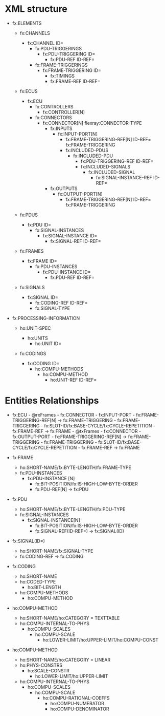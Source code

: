 
# XML structure

- fx:ELEMENTS
	- fx:CHANNELS
		- fx:CHANNEL ID=
			- fx:PDU-TRIGGERINGS
				- fx:PDU-TRIGGERING ID=
					- fx:PDU-REF ID-REF=
			- fx:FRAME-TRIGGERINGS
				- fx:FRAME-TRIGGERING ID=
					- fx:TIMINGS
					- fx:FRAME-REF ID-REF=

	- fx:ECUS
		- fx:ECU
			- fx:CONTROLLERS
				- fx:CONTROLLER[N]
			- fx:CONNECTORS
				- fx:CONNECTOR[N]  flexray:CONNECTOR-TYPE
					- fx:INPUTS
						- fx:INPUT-PORT[N]
							- fx:FRAME-TRIGGERING-REF[N] ID-REF= fx:FRAME-TRIGGERING
							- fx:INCLUDED-PDUS
								- fx:INCLUDED-PDU
									- fx:PDU-TRIGGERING-REF ID-REF=
									- fx:INCLUDED-SIGNALS
										- fx:INCLUDED-SIGNAL
											- fx:SIGNAL-INSTANCE-REF ID-REF=
					- fx:OUTPUTS
						- fx:OUTPUT-PORT[N]
							- fx:FRAME-TRIGGERING-REF[N] ID-REF= fx:FRAME-TRIGGERING
							
	- fx:PDUS
		- fx:PDU ID=
			- fx:SIGNAL-INSTANCES
				- fx:SIGNAL-INSTANCE ID=
					- fx:SIGNAL-REF ID-REF=
				
	- fx:FRAMES
		- fx:FRAME ID=
			- fx:PDU-INSTANCES
				- fx:PDU-INSTANCE ID=
					- fx:PDU-REF ID-REF=
					
	- fx:SIGNALS
		- fx:SIGNAL ID=
			- fx:CODING-REF ID-REF=
			- fx:SIGNAL-TYPE
	
- fx:PROCESSING-INFORMATION
	- ho:UNIT-SPEC
		- ho:UNITS
			- ho:UNIT ID=
			
	- fx:CODINGS
		- fx:CODING ID=
			- ho:COMPU-METHODS
				- ho:COMPU-METHOD
					- ho:UNIT-REF ID-REF=
	
	
# Entities Relationships

- fx:ECU
		- @rxFrames
			- fx:CONNECTOR
				- fx:INPUT-PORT
					- fx:FRAME-TRIGGERING-REF[N]	-> fx:FRAME-TRIGGERING
						- fx:FRAME-TRIGGERING
							- fx:SLOT-ID/fx:BASE-CYCLE/fx:CYCLE-REPETITION
							- fx:FRAME-REF	-> fx:FRAME
		- @txFrames
			- fx:CONNECTOR
				- fx:OUTPUT-PORT
					- fx:FRAME-TRIGGERING-REF[N]	-> fx:FRAME-TRIGGERING
						- fx:FRAME-TRIGGERING
							- fx:SLOT-ID/fx:BASE-CYCLE/fx:CYCLE-REPETITION
							- fx:FRAME-REF	-> fx:FRAME
							
- fx:FRAME
	- ho:SHORT-NAME/fx:BYTE-LENGTH/fx:FRAME-TYPE
	- fx:PDU-INSTANCES
		- fx:PDU-INSTANCE [N]
			- fx:BIT-POSITION/fx:IS-HIGH-LOW-BYTE-ORDER
			- fx:PDU-REF[N] -> fx:PDU
			
- fx:PDU
	- ho:SHORT-NAME/fx:BYTE-LENGTH/fx:PDU-TYPE
	- fx:SIGNAL-INSTANCES
		- fx:SIGNAL-INSTANCE[N]
			- fx:BIT-POSITION/fx:IS-HIGH-LOW-BYTE-ORDER
			- fx:SIGNAL-REF(ID-REF=) -> fx:SIGNAL(ID)
			
- fx:SIGNAL(ID=)
	- ho:SHORT-NAME/fx:SIGNAL-TYPE
	- fx:CODING-REF -> fx:CODING
		
- fx:CODING
	- ho:SHORT-NAME
	- ho:CODED-TYPE
		- ho:BIT-LENGTH
	- ho:COMPU-METHODS
		- ho:COMPU-METHOD
				
- ho:COMPU-METHOD
	- ho:SHORT-NAME/ho:CATEGORY = TEXTTABLE
	- ho:COMPU-INTERNAL-TO-PHYS
		- ho:COMPU-SCALES
			- ho:COMPU-SCALE
				- ho:LOWER-LIMIT/ho:UPPER-LIMIT/ho:COMPU-CONST	
	
- ho:COMPU-METHOD
	- ho:SHORT-NAME/ho:CATEGORY = LINEAR
	- ho:PHYS-CONSTRS
		- ho:SCALE-CONSTR
			- ho:LOWER-LIMIT/ho:UPPER-LIMIT
	- ho:COMPU-INTERNAL-TO-PHYS
		- ho:COMPU-SCALES
			- ho:COMPU-SCALE
				- ho:COMPU-RATIONAL-COEFFS
					- ho:COMPU-NUMERATOR
					- ho:COMPU-DENOMINATOR
					